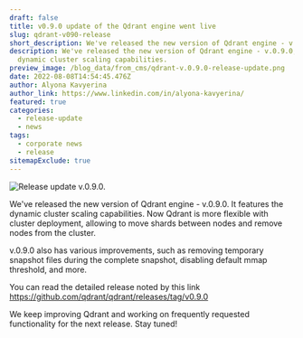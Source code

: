 ```yaml
---
draft: false
title: v0.9.0 update of the Qdrant engine went live
slug: qdrant-v090-release
short_description: We've released the new version of Qdrant engine - v.0.9.0.
description: We've released the new version of Qdrant engine - v.0.9.0, with
  dynamic cluster scaling capabilities.
preview_image: /blog_data/from_cms/qdrant-v.0.9.0-release-update.png
date: 2022-08-08T14:54:45.476Z
author: Alyona Kavyerina
author_link: https://www.linkedin.com/in/alyona-kavyerina/
featured: true
categories:
  - release-update
  - news
tags:
  - corporate news
  - release
sitemapExclude: true
---
```

![Release update v.0.9.0.](/blog_data/from_cms/qdrant-v.0.9.0-release-update.png)

We've released the new version of Qdrant engine - v.0.9.0. It features the dynamic cluster scaling capabilities. Now Qdrant is more flexible with cluster deployment, allowing to move shards between nodes and remove nodes from the cluster.

v.0.9.0 also has various improvements, such as removing temporary snapshot files during the complete snapshot, disabling default mmap threshold, and more.

You can read the detailed release noted by this link https://github.com/qdrant/qdrant/releases/tag/v0.9.0

We keep improving Qdrant and working on frequently requested functionality for the next release. Stay tuned!